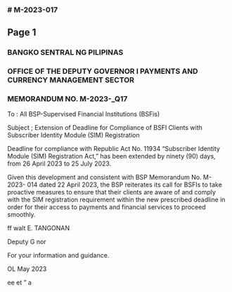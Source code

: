 ### # M-2023-017

## Page 1

### BANGKO SENTRAL NG PILIPINAS

### OFFICE OF THE DEPUTY GOVERNOR I PAYMENTS AND CURRENCY MANAGEMENT SECTOR

### MEMORANDUM NO. M-2023-_Q17

To : All BSP-Supervised Financial Institutions (BSFis)

Subject ; Extension of Deadline for Compliance of BSFI Clients with Subscriber Identity Module (SIM) Registration

Deadline for compliance with Republic Act No. 11934 “Subscriber Identity Module (SIM) Registration Act,” has been extended by ninety (90) days, from 26 April 2023 to 25 July 2023.

Given this development and consistent with BSP Memorandum No. M-2023- 014 dated 22 April 2023, the BSP reiterates its call for BSFIs to take proactive measures to ensure that their clients are aware of and comply with the SIM registration requirement within the new prescribed deadline in order for their access to payments and financial services to proceed smoothly.

ff walt E. TANGONAN

Deputy G nor

For your information and guidance.

OL May 2023

ee et ” a 